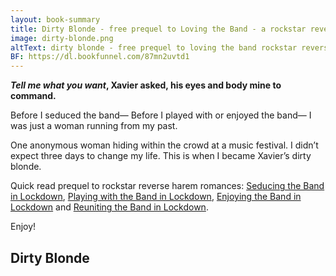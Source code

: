 ```yaml
---
layout: book-summary
title: Dirty Blonde - free prequel to Loving the Band - a rockstar reverse harem series
image: dirty-blonde.png
altText: dirty blonde - free prequel to loving the band rockstar reverse harem series
BF: https://dl.bookfunnel.com/87mn2uvtd1
---
```


**_Tell me what you want_, Xavier asked, his eyes and body mine to command.**

Before I seduced the band—
Before I played with or enjoyed the band—
I was just a woman running from my past.

One anonymous woman hiding within the crowd at a music festival.
I didn’t expect three days to change my life.
This is when I became Xavier’s dirty blonde.

Quick read prequel to rockstar reverse harem romances: [Seducing the Band in Lockdown](https://www.amazon.com/gp/product/B087YTB5J7/ "Seducing the Band in Lockdown"), [Playing with the Band in Lockdown](https://www.amazon.com/gp/product/B087QVQM7D/ "Playing with the Band in Lockdown"), [Enjoying the Band in Lockdown](https://www.amazon.com/gp/product/B089QVGGQV/ "Enjoying the Band in Lockdown") and [Reuniting the Band in Lockdown](https://www.amazon.com/gp/product/B08BK5PWL3/ "Reuniting the Band in Lockdown").

Enjoy!

## Dirty Blonde

 
